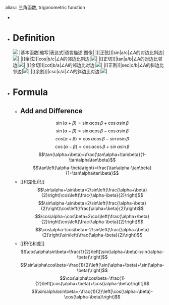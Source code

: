 alias:: 三角函数, trigonometric function

-
- # Definition
  ![](https://bkimg.cdn.bcebos.com/pic/9825bc315c6034a8eb16696fc81349540823766c?x-bce-process=image/resize,m_lfit,w_268,limit_1/format,f_auto)
  |基本函数|缩写|表达式|语言描述|图像|
  |[[正弦]]|sin|a/c|∠A的对边比斜边|![](https://bkimg.cdn.bcebos.com/pic/960a304e251f95ca9914cdb5cf177f3e660952cb?x-bce-process=image/watermark,image_d2F0ZXIvYmFpa2U4MA==,g_7,xp_5,yp_5/format,f_auto)|
  |[[余弦]]|cos|b/c|∠A的邻边比斜边|![](https://bkimg.cdn.bcebos.com/pic/0eb30f2442a7d93385e25f6da34bd11373f00161?x-bce-process=image/watermark,image_d2F0ZXIvYmFpa2U4MA==,g_7,xp_5,yp_5/format,f_auto)|
  |[[正切]]|tan|a/b|∠A的对边比邻边|![](https://bkimg.cdn.bcebos.com/pic/54fbb2fb43166d22324e9954442309f79052d231?x-bce-process=image/watermark,image_d2F0ZXIvYmFpa2U4MA==,g_7,xp_5,yp_5/format,f_auto)|
  |[[余切]]|cot|b/a|∠A的邻边比对边|![](https://bkimg.cdn.bcebos.com/pic/8718367adab44aed68a94c39b11c8701a08bfb0c?x-bce-process=image/watermark,image_d2F0ZXIvYmFpa2U3Mg==,g_7,xp_5,yp_5/format,f_auto)|
   |[[正割]]|sec|c/b|∠A的斜边比邻边|![](https://bkimg.cdn.bcebos.com/pic/0824ab18972bd4072d68212079899e510eb309bb?x-bce-process=image/watermark,image_d2F0ZXIvYmFpa2U4MA==,g_7,xp_5,yp_5/format,f_auto)|
   |[[余割]]|csc|c/a|∠A的斜边比对边|![](https://bkimg.cdn.bcebos.com/pic/77c6a7efce1b9d1639c167bcf1deb48f8d5464ed?x-bce-process=image/watermark,image_d2F0ZXIvYmFpa2U4MA==,g_7,xp_5,yp_5/format,f_auto)|
- # Formula
	- ## Add and Difference
	  $$\sin(\alpha+\beta)=\sin\alpha\cos\beta+\cos\alpha\sin\beta$$
	  $$\sin(\alpha-\beta)=\sin\alpha\cos\beta-\cos\alpha\sin\beta $$
	  $$cos(\alpha+\beta)=\cos\alpha\cos\beta-\sin\alpha\sin\beta$$
	  $$\cos(\alpha-\beta)=\cos\alpha\cos\beta+\sin\alpha\sin\beta$$
	  $$\tan(\alpha+\beta)=\frac{\tan\alpha+\tan\beta}{1-\tan\alpha\tan\beta}$$
	  $$\tan\left(\alpha-\beta\right)=\frac{\tan\alpha-\tan\beta}{1+\tan\alpha\tan\beta}$$
	- [[和差化积]]
	  $$\sin\alpha+\sin\beta=2\sin\left(\frac{\alpha+\beta}{2}\right)\cos\left(\frac{\alpha-\beta}{2}\right)$$
	  $$\sin\alpha-\sin\beta=2\sin\left(\frac{\alpha-\beta}{2}\right)\cos\left(\frac{\alpha+\beta}{2}\right)$$
	  $$\cos\alpha+\cos\beta=2\cos\left(\frac{\alpha+\beta}{2}\right)\cos\left(\frac{\alpha-\beta}{2}\right)$$
	  $$\cos\alpha-\cos\beta=-2\sin\left(\frac{\alpha+\beta}{2}\right)\sin\left(\frac{\alpha-\beta}{2}\right)$$
	- [[积化和差]]
	  $$\cos\alpha\sin\beta=\frac{1}{2}\left[\sin(\alpha+\beta)-\sin(\alpha-\beta)\right]$$
	  $$\sin\alpha\cos\beta=\frac{1}{2}\left[\sin(\alpha+\beta)+\sin(\alpha-\beta)\right]$$
	  $$\cos\alpha\cos\beta=\frac{1}{2}\left[\cos(\alpha+\beta)+\cos(\alpha-\beta)\right]$$
	  $$\sin\alpha\sin\beta=-\frac{1}{2}\left[\cos(\alpha+\beta)-\cos(\alpha-\beta)\right]$$